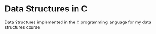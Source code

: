 # Data Structures in C
 Data Structures implemented in the C programming language for my data structures course

